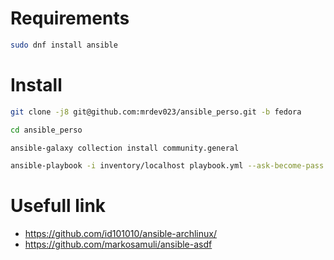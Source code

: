 # Requirements

```bash
sudo dnf install ansible
```

# Install

```bash
git clone -j8 git@github.com:mrdev023/ansible_perso.git -b fedora
```

```bash
cd ansible_perso
```

```bash
ansible-galaxy collection install community.general
```

```bash
ansible-playbook -i inventory/localhost playbook.yml --ask-become-pass
```

# Usefull link

- https://github.com/id101010/ansible-archlinux/
- https://github.com/markosamuli/ansible-asdf